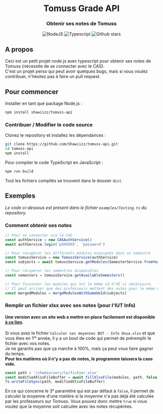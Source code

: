 <div align="center">
  <h1 align="center">Tomuss Grade API</h1>

### Obtenir ses notes de Tomuss
![NodeJS](https://img.shields.io/badge/node.js-43853D?style=for-the-badge&logo=node.js&logoColor=white)
![Typescript](https://img.shields.io/badge/typescript-007ACC?style=for-the-badge&logo=typescript&logoColor=white)
![Github stars](https://img.shields.io/github/stars/MohistMC/Website?style=for-the-badge)
</div>

## A propos

Ceci est un petit projet node.js avec typescript pour obtenir ses notes de Tomuss (nécessite de se connecter avec le CAS).    
C'est un projet perso qui peut avoir quelques bugs, mais si vous voulez contribuer, n'hésitez pas à faire un pull request.

## Pour commencer
Installer en tant que package Node.js :
```bash
npm install shawiizz/tomuss-api
```

### Contribuer / Modifier le code source
Clonez le repository et installez les dépendances :

```bash
git clone https://github.com/Shawiizz/tomuss-api.git
cd tomuss-api
npm install
```

Pour compiler le code TypeScript en JavaScript :
```bash
npm run build
```
Tout les fichiers compilés se trouvent dans le dossier `dist`.

## Exemples

*Le code ci-dessous est présent dans le fichier `examples/Testing.ts` du repository.*

### Comment obtenir ses notes
```typescript
// Pour se connecter via le CAS
const authService = new CASAuthService()
await authService.login('pXXXXXX', 'password')

// Pour récupérer les différents modules enseignés dans un semestre
const tomussService = new TomussService(authService)
const subjects = await tomussService.getModules(SemesterService.fromYearAndSeason(2022, Season.AUTOMNE))

// Pour récupérer les semestres disponibles
const semesters = tomussService.getAvailableSemesters()

// Pour fusionner les modules qui ont le même id d'UE si nécéssaire. 
// Il peut arriver que des professeurs mettent des notes pour le même module mais sur plusieurs lignes d'UE sur Tomuss.
const mergedModules = mergeModulesWithSameUeId(subjects)
```

### Remplir un fichier xlsx avec ses notes (pour l'IUT Info)

#### Une version avec un site web a mettre en place facilement est disponible [à ce lien](https://github.com/Shawiizz/tomuss-api/tree/website).

Si vous avez le fichier `Calculer ses moyennes BUT - Info Doua.xlsx` et que vous êtes en 1ʳᵉ année, il y a un bout de code qui permet de préremplir le fichier avec vos notes.     
Je ne garantis pas que ça marche à 100%, mais ça peut vous faire gagner du temps.   
<strong>Pour les matières où il n'y a pas de notes, le programme laissera la case vide.</strong>

```typescript
const path = '/chemin/vers/le/fichier.xlsx'
const modifiedXlsxFileBuffer = await fillXlsxFile(modules, path, false)
fs.writeFileSync(path, modifiedXlsxFileBuffer)
```

En ce qui concerne le 3ᵉ paramètre qui est par défaut à `false`, il permet de calculer la moyenne d'une matière si la moyenne n'a pas déjà été calculée par les professeurs sur Tomuss. Vous pouvez donc mettre `true` si vous voulez que la moyenne soit calculée avec les notes récupérées.
